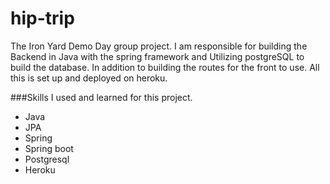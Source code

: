 # hip-trip
The Iron Yard Demo Day group project.
I am responsible for building the Backend in Java with the spring framework and Utilizing postgreSQL to build the database. 
In addition to building the routes for the front to use. All this is set up and deployed on heroku.

###Skills I used and learned for this project.
* Java 
* JPA 
* Spring 
* Spring boot
* Postgresql
* Heroku
